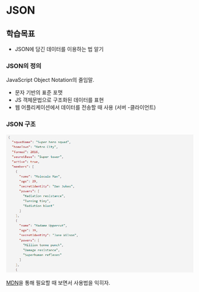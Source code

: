 # JSON

## 학습목표

- JSON에 담긴 데이터를 이용하는 법 알기

### JSON의 정의

JavaScript Object Notation의 줄임말.

- 문자 기반의 표준 포맷
- JS 객체문법으로 구조화된 데이터를 표현
- 웹 어플리케이션에서 데이터를 전송할 때 사용 (서버 -클라이언트)

### JSON 구조

![](./img/1.PNG)

[MDN](https://developer.mozilla.org/ko/docs/Learn/JavaScript/Objects/JSON)을 통해 필요할 때 보면서 사용법을 익히자.
